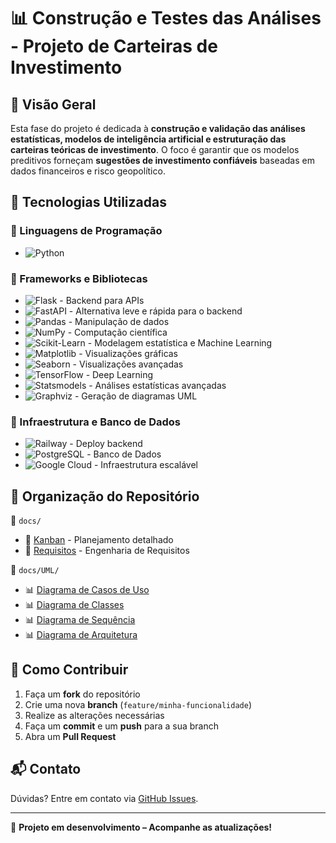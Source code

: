 # 📊 Construção e Testes das Análises - Projeto de Carteiras de Investimento

## 📝 Visão Geral
Esta fase do projeto é dedicada à **construção e validação das análises estatísticas, modelos de inteligência artificial e estruturação das carteiras teóricas de investimento**. O foco é garantir que os modelos preditivos forneçam **sugestões de investimento confiáveis** baseadas em dados financeiros e risco geopolítico.

## 🚀 Tecnologias Utilizadas

### 🔹 Linguagens de Programação
- ![Python](https://img.shields.io/badge/Python-3776AB?style=for-the-badge&logo=python&logoColor=white)

### 🔹 Frameworks e Bibliotecas
- ![Flask](https://img.shields.io/badge/Flask-000000?style=for-the-badge&logo=flask&logoColor=white) - Backend para APIs
- ![FastAPI](https://img.shields.io/badge/FastAPI-009688?style=for-the-badge&logo=fastapi&logoColor=white) - Alternativa leve e rápida para o backend
- ![Pandas](https://img.shields.io/badge/Pandas-150458?style=for-the-badge&logo=pandas&logoColor=white) - Manipulação de dados
- ![NumPy](https://img.shields.io/badge/NumPy-013243?style=for-the-badge&logo=numpy&logoColor=white) - Computação científica
- ![Scikit-Learn](https://img.shields.io/badge/Scikit%20Learn-F7931E?style=for-the-badge&logo=scikit-learn&logoColor=white) - Modelagem estatística e Machine Learning
- ![Matplotlib](https://img.shields.io/badge/Matplotlib-11557C?style=for-the-badge&logo=matplotlib&logoColor=white) - Visualizações gráficas
- ![Seaborn](https://img.shields.io/badge/Seaborn-009688?style=for-the-badge) - Visualizações avançadas
- ![TensorFlow](https://img.shields.io/badge/TensorFlow-FF6F00?style=for-the-badge&logo=tensorflow&logoColor=white) - Deep Learning
- ![Statsmodels](https://img.shields.io/badge/Statsmodels-336791?style=for-the-badge) - Análises estatísticas avançadas
- ![Graphviz](https://img.shields.io/badge/Graphviz-2596BE?style=for-the-badge) - Geração de diagramas UML

### 🔹 Infraestrutura e Banco de Dados
- ![Railway](https://img.shields.io/badge/Railway-0B0D0E?style=for-the-badge&logo=railway&logoColor=white) - Deploy backend
- ![PostgreSQL](https://img.shields.io/badge/PostgreSQL-316192?style=for-the-badge&logo=postgresql&logoColor=white) - Banco de Dados
- ![Google Cloud](https://img.shields.io/badge/Google%20Cloud-4285F4?style=for-the-badge&logo=google-cloud&logoColor=white) - Infraestrutura escalável

## 📂 Organização do Repositório

📁 `docs/`
   - 📄 [Kanban](docs/kanban.md) - Planejamento detalhado
   - 📄 [Requisitos](docs/requisitos.md) - Engenharia de Requisitos

📁 `docs/UML/`
   - 📊 [Diagrama de Casos de Uso](docs/UML/diagrama_casos_uso_analises.png)
   - 📊 [Diagrama de Classes](docs/UML/diagrama_classes_analises.png)
   - 📊 [Diagrama de Sequência](docs/UML/diagrama_sequencia_analises.png)
   - 📊 [Diagrama de Arquitetura](docs/UML/diagrama_arquitetura_analises.png)

## 📌 Como Contribuir
1. Faça um **fork** do repositório
2. Crie uma nova **branch** (`feature/minha-funcionalidade`)
3. Realize as alterações necessárias
4. Faça um **commit** e um **push** para a sua branch
5. Abra um **Pull Request**

## 📬 Contato
Dúvidas? Entre em contato via [GitHub Issues](https://github.com/seu-repositorio/issues).

---
🚀 **Projeto em desenvolvimento – Acompanhe as atualizações!**
